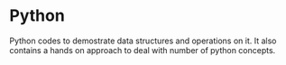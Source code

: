 # Python
Python codes to demostrate data structures and operations on it. It also contains a hands on approach to deal with number of python concepts.
